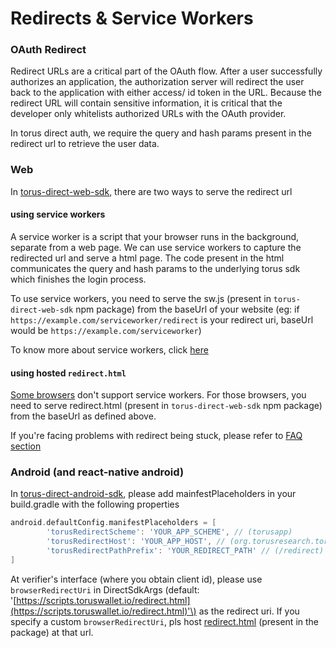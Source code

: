 # Redirects & Service Workers

### OAuth Redirect

Redirect URLs are a critical part of the OAuth flow. After a user successfully authorizes an application, the authorization server will redirect the user back to the application with either access/ id token in the URL. Because the redirect URL will contain sensitive information, it is critical that the developer only whitelists authorized URLs with the OAuth provider.

In torus direct auth, we require the query and hash params present in the redirect url to retrieve the user data.

### Web

In [torus-direct-web-sdk](https://github.com/torusresearch/torus-direct-web-sdk), there are two ways to serve the redirect url 

#### using service workers

A service worker is a script that your browser runs in the background, separate from a web page. We can use service workers to capture the redirected url and serve a html page. The code present in the html communicates the query and hash params to the underlying torus sdk which finishes the login process.

To use service workers, you need to serve the sw.js \(present in `torus-direct-web-sdk` npm package\) from the baseUrl of your website \(eg: if `https://example.com/serviceworker/redirect` is your redirect uri, baseUrl would be `https://example.com/serviceworker`\)

To know more about service workers, click [here](https://developers.google.com/web/fundamentals/primers/service-workers)

#### using hosted `redirect.html`

[Some browsers](https://caniuse.com/serviceworkers) don't support service workers. For those browsers, you need to serve redirect.html \(present in `torus-direct-web-sdk` npm package\) from the baseUrl as defined above.

If you're facing problems with redirect being stuck, please refer to [FAQ section](faq.md#my-redirect-page-is-stuck-in-ios-chrome)

### Android \(and react-native android\)

In [torus-direct-android-sdk](https://github.com/torusresearch/torus-direct-android-sdk), please add mainfestPlaceholders in your build.gradle with the following properties

```groovy
android.defaultConfig.manifestPlaceholders = [
        'torusRedirectScheme': 'YOUR_APP_SCHEME', // (torusapp)
        'torusRedirectHost': 'YOUR_APP_HOST', // (org.torusresearch.torusdirectandroid)
        'torusRedirectPathPrefix': 'YOUR_REDIRECT_PATH' // (/redirect)
]
```

 At verifier's interface \(where you obtain client id\), please use `browserRedirectUri` in DirectSdkArgs \(default: '[https://scripts.toruswallet.io/redirect.html](https://scripts.toruswallet.io/redirect.html)'\) as the redirect uri. If you specify a custom `browserRedirectUri`, pls host [redirect.html](https://github.com/torusresearch/torus-direct-android-sdk/blob/master/torusdirect/src/main/java/org/torusresearch/torusdirect/activity/redirect.html) \(present in the package\) at that url.

